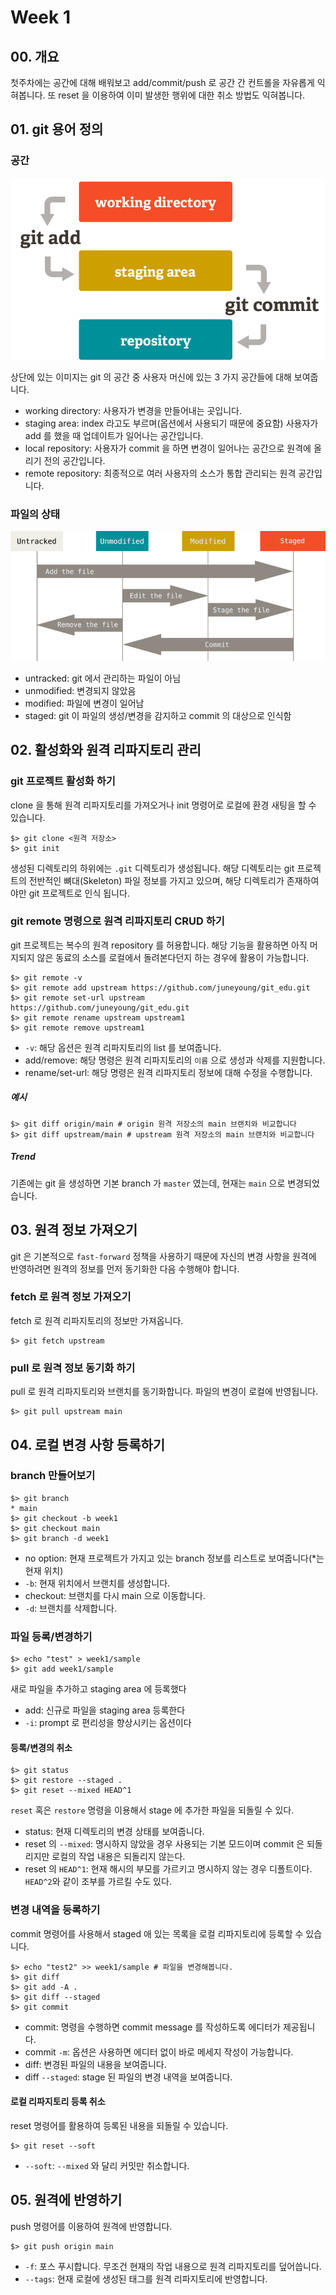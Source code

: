 # Week 1


## 00. 개요
 
첫주차에는 공간에 대해 배워보고 add/commit/push 로 공간 간 컨트롤을 자유롭게 익혀봅니다. 또 reset 을 이용하여 이미 발생한 행위에 대한 취소 방법도 익혀봅니다.

## 01. git 용어 정의
### 공간

![space](../src/stage_area.png)

상단에 있는 이미지는 git 의 공간 중 사용자 머신에 있는 3 가지 공간들에 대해 보여줍니다. 
- working directory: 사용자가 변경을 만들어내는 곳입니다.
- staging area: index 라고도 부르며(옵션에서 사용되기 때문에 중요함) 사용자가 add 를 했을 때 업데이트가 일어나는 공간입니다.
- local repository: 사용자가 commit 을 하면 변경이 일어나는 공간으로 원격에 올리기 전의 공간입니다.
- remote repository: 최종적으로 여러 사용자의 소스가 통합 관리되는 원격 공간입니다. 

### 파일의 상태

![file_lifecycle](../src/lifecycle.png)

- untracked: git 에서 관리하는 파일이 아님
- unmodified: 변경되지 않았음
- modified: 파일에 변경이 일어남 
- staged: git 이 파일의 생성/변경을 감지하고 commit 의 대상으로 인식함

## 02. 활성화와 원격 리파지토리 관리

### git 프로젝트 활성화 하기
clone 을 통해 원격 리파지토리를 가져오거나 init 명령어로 로컬에 환경 새팅을 할 수 있습니다.
```
$> git clone <원격 저장소>
$> git init
```
생성된 디렉토리의 하위에는 `.git` 디렉토리가 생성됩니다. 해당 디렉토리는 git 프로젝트의 전반적인 뼈대(Skeleton) 파일 정보를 가지고 있으며, 해당 디렉토리가 존재하여야만 git 프로젝트로 인식 됩니다.

### git remote 명령으로 원격 리파지토리 CRUD 하기
git 프로젝트는 복수의 원격 repository 를 허용합니다. 해당 기능을 활용하면 아직 머지되지 않은 동료의 소스를 로컬에서 돌려본다던지 하는 경우에 활용이 가능합니다.
```
$> git remote -v
$> git remote add upstream https://github.com/juneyoung/git_edu.git
$> git remote set-url upstream https://github.com/juneyoung/git_edu.git
$> git remote rename upstream upstream1
$> git remote remove upstream1
```
- `-v`: 해당 옵션은 원격 리파지토리의 list 를 보여줍니다.
- add/remove: 해당 명령은 원격 리파지토리의 `이름` 으로 생성과 삭제를 지원합니다.
- rename/set-url: 해당 명령은 원격 리파지토리 정보에 대해 수정을 수행합니다.

##### 예시
```
$> git diff origin/main # origin 원격 저장소의 main 브랜치와 비교합니다
$> git diff upstream/main # upstream 원격 저장소의 main 브랜치와 비교합니다
```
##### Trend
기존에는 git 을 생성하면 기본 branch 가 `master` 였는데, 현재는 `main` 으로 변경되었습니다.
## 03. 원격 정보 가져오기
git 은 기본적으로 `fast-forward` 정책을 사용하기 때문에 자신의 변경 사항을 원격에 반영하려면 원격의 정보를 먼저 동기화한 다음 수행해야 합니다.
### fetch 로 원격 정보 가져오기
fetch 로 원격 리파지토리의 정보만 가져옵니다. 
```
$> git fetch upstream
```
### pull 로 원격 정보 동기화 하기
pull 로 원격 리파지토리와 브랜치를 동기화합니다. 파일의 변경이 로컬에 반영됩니다.
```
$> git pull upstream main
```

## 04. 로컬 변경 사항 등록하기
### branch 만들어보기 
```
$> git branch
* main
$> git checkout -b week1
$> git checkout main
$> git branch -d week1
```
- no option: 현재 프로젝트가 가지고 있는 branch 정보를 리스트로 보여줍니다(*는 현재 위치)
- `-b`: 현재 위치에서 브랜치를 생성합니다.
- checkout: 브랜치를 다시 main 으로 이동합니다.
- `-d`: 브랜치를 삭제합니다.

### 파일 등록/변경하기
```
$> echo "test" > week1/sample
$> git add week1/sample
```
새로 파일을 추가하고 staging area 에 등록했다
- add: 신규로 파일을 staging area 등록한다
- `-i`: prompt 로 편리성을 향상시키는 옵션이다

#### 등록/변경의 취소
```
$> git status 
$> git restore --staged .
$> git reset --mixed HEAD^1
```
`reset` 혹은 `restore` 명령을 이용해서 stage 에 추가한 파일을 되돌릴 수 있다.
- status: 현재 디렉토리의 변경 상태를 보여줍니다.
- reset 의 `--mixed`: 명시하지 않았을 경우 사용되는 기본 모드이며 commit 은 되돌리지만 로컬의 작업 내용은 되돌리지 않는다.
- reset 의 `HEAD^1`: 현재 해시의 부모를 가르키고 명시하지 않는 경우 디폴트이다. `HEAD^2`와 같이 조부를 가르킬 수도 있다.

### 변경 내역을 등록하기
commit 명령어를 사용해서 staged 애 있는 목록을 로컬 리파지토리에 등록할 수 있습니다.
```
$> echo "test2" >> week1/sample # 파일을 변경해봅니다.
$> git diff
$> git add -A .
$> git diff --staged
$> git commit
```
- commit: 명령을 수행하면 commit message 를 작성하도록 에디터가 제공됩니다.
- commit `-m`: 옵션은 사용하면 에디터 없이 바로 메세지 작성이 가능합니다.
- diff: 변경된 파일의 내용을 보여줍니다.
- diff `--staged`: stage 된 파일의 변경 내역을 보여줍니다.
#### 로컬 리파지토리 등록 취소
reset 명령어를 활용하여 등록된 내용을 되돌릴 수 있습니다.
```
$> git reset --soft
```
- `--soft`:  `--mixed` 와 달리 커밋만 취소합니다.

## 05. 원격에 반영하기
push 명령어를 이용하여 원격에 반영합니다.
```
$> git push origin main
```
- `-f`: 포스 푸시합니다. 무조건 현재의 작업 내용으로 원격 리파지토리를 덮어씁니다.
- `--tags`: 현재 로컬에 생성된 태그를 원격 리파지토리에 반영합니다.


